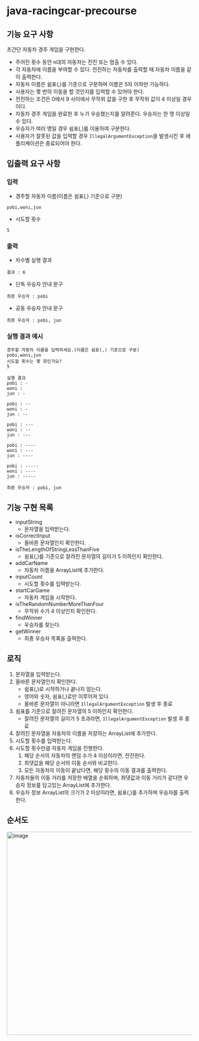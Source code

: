 # java-racingcar-precourse
## 기능 요구 사항

초간단 자동차 경주 게임을 구현한다.

- 주어진 횟수 동안 n대의 자동차는 전진 또는 멈출 수 있다.
- 각 자동차에 이름을 부여할 수 있다. 전진하는 자동차를 출력할 때 자동차 이름을 같이 출력한다.
- 자동차 이름은 쉼표(,)를 기준으로 구분하며 이름은 5자 이하만 가능하다. 
- 사용자는 몇 번의 이동을 할 것인지를 입력할 수 있어야 한다. 
- 전진하는 조건은 0에서 9 사이에서 무작위 값을 구한 후 무작위 값이 4 이상일 경우이다. 
- 자동차 경주 게임을 완료한 후 누가 우승했는지를 알려준다. 우승자는 한 명 이상일 수 있다. 
- 우승자가 여러 명일 경우 쉼표(,)를 이용하여 구분한다. 
- 사용자가 잘못된 값을 입력할 경우 `IllegalArgumentException`을 발생시킨 후 애플리케이션은 종료되어야 한다.

## 입출력 요구 사항

### 입력

- 경주할 자동차 이름(이름은 쉼표(,) 기준으로 구분)
````
pobi,woni,jun
````
- 시도할 횟수
````
5
````

### 출력

- 차수별 실행 결과

````
결과 : 6
````

- 단독 우승자 안내 문구
````
최종 우승자 : pobi
````
- 공동 우승자 안내 문구
````
최종 우승자 : pobi, jun
````

### 실행 결과 예시

````
경주할 자동차 이름을 입력하세요.(이름은 쉼표(,) 기준으로 구분)
pobi,woni,jun
시도할 횟수는 몇 회인가요?
5

실행 결과
pobi : -
woni : 
jun : -

pobi : --
woni : -
jun : --

pobi : ---
woni : --
jun : ---

pobi : ----
woni : ---
jun : ----

pobi : -----
woni : ----
jun : -----

최종 우승자 : pobi, jun
````

## 기능 구현 목록
- inputString
    - 문자열을 입력받는다.
- isCorrectInput
    - 올바른 문자열인지 확인한다.
- isTheLengthOfStringLessThanFive
    - 쉼표(,)를 기준으로 잘려진 문자열의 길이가 5 이하인지 확인한다.
- addCarName
    - 자동차 이름을 ArrayList에 추가한다.
- inputCount
    - 시도할 횟수를 입력받는다.
- startCarGame
    - 자동차 게임을 시작한다.
- isTheRandomNumberMoreThanFour
  - 무작위 수가 4 이상인지 확인한다.
- findWinner
  - 우승자를 찾는다.
- getWinner
  - 최종 우승자 목록을 출력한다.


## 로직

1. 문자열을 입력받는다.
2. 올바른 문자열인지 확인한다.
   - 쉼표(,)로 시작하거나 끝나지 않는다.
   - 영어와 숫자, 쉼표(,)로만 이루어져 있다.
   - 올바른 문자열이 아니라면 `IllegalArgumentException` 발생 후 종료
3. 쉼표를 기준으로 잘려진 문자열의 5 이하인지 확인한다.
    - 잘려진 문자열의 길이가 5 초과라면, `IllegalArgumentException` 발생 후 종료
4. 잘려진 문자열을 자동차의 이름을 저장하는 ArrayList에 추가한다.
5. 시도할 횟수를 입력받는다.
6. 시도할 횟수만큼 자동차 게임을 진행한다.
   1. 해당 순서의 자동차의 랜덤 수가 4 이상이라면, 전진한다.
   2. 최댓값을 해당 순서의 이동 순서와 비교한다.
   3. 모든 자동차의 이동이 끝났다면, 해당 횟수의 이동 결과를 출력한다.
7. 자동차들의 이동 거리를 저장한 배열을 순회하며, 최댓값과 이동 거리가 같다면 우승자 정보를 담고있는 ArrayList에 추가한다.
8. 우승자 정보 ArrayList의 크기가 2 이상이라면, 쉼표(,)를 추가하며 우승자를 출력한다.

## 순서도

<img width = "550" alt = "image" src="https://github.com/user-attachments/assets/cd933bec-0493-45ff-8c79-1b00138714b7">